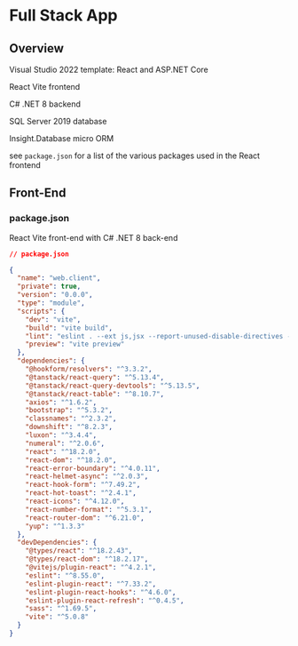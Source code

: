 # Full Stack App

## Overview

Visual Studio 2022 template: React and ASP.NET Core

React Vite frontend

C# .NET 8 backend

SQL Server 2019 database

Insight.Database micro ORM

see `package.json` for a list of the various packages used in the React frontend

 

## Front-End



### package.json

React Vite front-end with C# .NET 8 back-end

```json
// package.json

{
  "name": "web.client",
  "private": true,
  "version": "0.0.0",
  "type": "module",
  "scripts": {
    "dev": "vite",
    "build": "vite build",
    "lint": "eslint . --ext js,jsx --report-unused-disable-directives --max-warnings 0",
    "preview": "vite preview"
  },
  "dependencies": {
    "@hookform/resolvers": "^3.3.2",
    "@tanstack/react-query": "^5.13.4",
    "@tanstack/react-query-devtools": "^5.13.5",
    "@tanstack/react-table": "^8.10.7",
    "axios": "^1.6.2",
    "bootstrap": "^5.3.2",
    "classnames": "^2.3.2",
    "downshift": "^8.2.3",
    "luxon": "^3.4.4",
    "numeral": "^2.0.6",
    "react": "^18.2.0",
    "react-dom": "^18.2.0",
    "react-error-boundary": "^4.0.11",
    "react-helmet-async": "^2.0.3",
    "react-hook-form": "^7.49.2",
    "react-hot-toast": "^2.4.1",
    "react-icons": "^4.12.0",
    "react-number-format": "^5.3.1",
    "react-router-dom": "^6.21.0",
    "yup": "^1.3.3"
  },
  "devDependencies": {
    "@types/react": "^18.2.43",
    "@types/react-dom": "^18.2.17",
    "@vitejs/plugin-react": "^4.2.1",
    "eslint": "^8.55.0",
    "eslint-plugin-react": "^7.33.2",
    "eslint-plugin-react-hooks": "^4.6.0",
    "eslint-plugin-react-refresh": "^0.4.5",
    "sass": "^1.69.5",
    "vite": "^5.0.8"
  }
}
```

